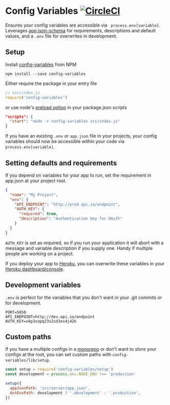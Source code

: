 # Config Variables [![CircleCI](https://circleci.com/gh/unfold/config-variables/tree/master.svg?style=svg)](https://circleci.com/gh/unfold/config-variables/tree/master)
Ensures your config variables are accessible via ` process.env[variable]`. Leverages [app.json-schema](https://devcenter.heroku.com/articles/app-json-schema) for requirements, descriptions and default values, and a `.env` file for overwrites in development.

## Setup
Install [config-variables](https://www.npmjs.com/package/config-variables) from NPM
```
npm install --save config-variables
```

Either require the package in your entry file
```js
// src/index.js
require('config-variables')
```
or use node's [preload option](https://nodejs.org/api/cli.html#cli_r_require_module) in your package.json scripts
```json
"scripts": {
  "start": "node -r config-variables src/index.js"
}
```

If you have an existing `.env` or `app.json` file in your projects, your config variables should now be accessible within your code via `process.env[variable]`.

## Setting defaults and requirements
If you depend on variables for your app to run, set the requirement in app.json at your project root.
```json
{
  "name": "My Project",
  "env": {
    "API_ENDPOINT": "http://prod.api.io/endpoint",
    "AUTH_KEY": {
      "required": true,
      "description": "Authentication key for OAuth"
    }
  }
}
```

`AUTH_KEY` is set as required, so if you run your application it will abort with a message and variable description if you supply one. Handy if multiple people are working on a project.

If you deploy your app to [Heroku](http://heroku.com/), you can overwrite these variables in your [Heroku dashboard/console](https://devcenter.heroku.com/articles/config-vars).

## Development variables
`.env` is perfect for the variables that you don't want in your .git commits or for development.
```
PORT=5050
API_ENDPOINT=http://dev.api.io/endpoint
AUTH_KEY=okp3vopq23s2sd3es4j42k
```

## Custom paths
If you have a multiple configs in a [monorepo](https://github.com/babel/babel/blob/master/doc/design/monorepo.md) or don't want to store your configs at the root, you can set custom paths with `config-variables/lib/setup`.

```js
const setup = require('config-variables/setup')
const development = process.env.NODE_ENV !== 'production'

setup({
  appJsonPath: 'src/server/app.json',
  dotEnvPath: development ? '.development' : '.production',
})
```
